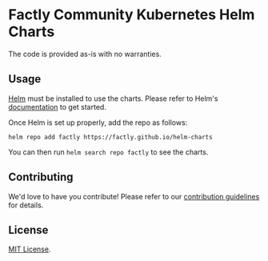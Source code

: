 # Factly Community Kubernetes Helm Charts

The code is provided as-is with no warranties.

## Usage

[Helm](https://helm.sh) must be installed to use the charts.
Please refer to Helm's [documentation](https://helm.sh/docs/) to get started.

Once Helm is set up properly, add the repo as follows:

```console
helm repo add factly https://factly.github.io/helm-charts
```

You can then run `helm search repo factly` to see the charts.

## Contributing

<!-- Keep full URL links to repo files because this README syncs from master to gh-pages.  -->
We'd love to have you contribute! Please refer to our [contribution guidelines](https://github.com/factly/helm-charts/blob/master/CONTRIBUTING.md) for details.

## License

<!-- Keep full URL links to repo files because this README syncs from master to gh-pages.  -->
[MIT License](https://github.com/factly/helm-charts/blob/master/LICENSE).